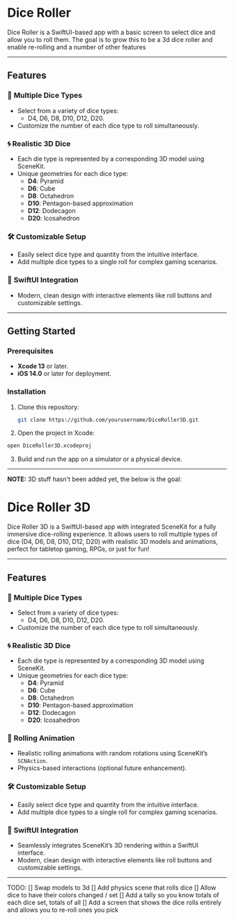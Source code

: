 # Dice Roller 

Dice Roller is a SwiftUI-based app with a basic screen to select dice and allow you to roll them.  The goal is to grow this to be a 3d dice roller and enable re-rolling and a number of other features

---

## Features

### 🎲 **Multiple Dice Types**
- Select from a variety of dice types:
  - D4, D6, D8, D10, D12, D20.
- Customize the number of each dice type to roll simultaneously.

### 🌀 **Realistic 3D Dice**
- Each die type is represented by a corresponding 3D model using SceneKit.
- Unique geometries for each dice type:
  - **D4**: Pyramid  
  - **D6**: Cube  
  - **D8**: Octahedron  
  - **D10**: Pentagon-based approximation  
  - **D12**: Dodecagon  
  - **D20**: Icosahedron  


### 🛠️ **Customizable Setup**
- Easily select dice type and quantity from the intuitive interface.
- Add multiple dice types to a single roll for complex gaming scenarios.

### 📱 **SwiftUI Integration**
- Modern, clean design with interactive elements like roll buttons and customizable settings.

---

## Getting Started

### Prerequisites
- **Xcode 13** or later.
- **iOS 14.0** or later for deployment.

### Installation
1. Clone this repository:
   ```bash
   git clone https://github.com/yourusername/DiceRoller3D.git
   ```
 2. Open the project in Xcode:
   ```bash
  open DiceRoller3D.xcodeproj
   ```
 3. Build and run the app on a simulator or a physical device.

----


****NOTE:**** 3D stuff hasn't been added yet, the below is the goal:

# Dice Roller 3D

Dice Roller 3D is a SwiftUI-based app with integrated SceneKit for a fully immersive dice-rolling experience. It allows users to roll multiple types of dice (D4, D6, D8, D10, D12, D20) with realistic 3D models and animations, perfect for tabletop gaming, RPGs, or just for fun!

---

## Features

### 🎲 **Multiple Dice Types**
- Select from a variety of dice types:
  - D4, D6, D8, D10, D12, D20.
- Customize the number of each dice type to roll simultaneously.

### 🌀 **Realistic 3D Dice**
- Each die type is represented by a corresponding 3D model using SceneKit.
- Unique geometries for each dice type:
  - **D4**: Pyramid  
  - **D6**: Cube  
  - **D8**: Octahedron  
  - **D10**: Pentagon-based approximation  
  - **D12**: Dodecagon  
  - **D20**: Icosahedron  

### 🎥 **Rolling Animation**
- Realistic rolling animations with random rotations using SceneKit’s `SCNAction`.
- Physics-based interactions (optional future enhancement).

### 🛠️ **Customizable Setup**
- Easily select dice type and quantity from the intuitive interface.
- Add multiple dice types to a single roll for complex gaming scenarios.

### 📱 **SwiftUI Integration**
- Seamlessly integrates SceneKit’s 3D rendering within a SwiftUI interface.
- Modern, clean design with interactive elements like roll buttons and customizable settings.

---


TODO:
[] Swap models to 3d
[] Add physics scene that rolls dice
[] Allow dice to have their colors changed / set
[] Add a tally so you know totals of each dice set, totals of all
[] Add a screen that shows the dice rolls entirely and allows you to re-roll ones you pick

